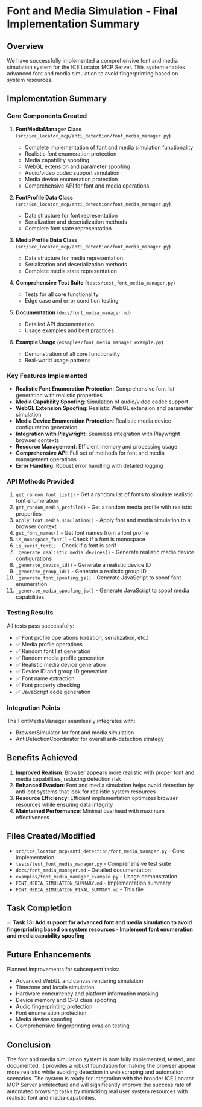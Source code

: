 # Font and Media Simulation - Final Implementation Summary

## Overview

We have successfully implemented a comprehensive font and media simulation system for the ICE Locator MCP Server. This system enables advanced font and media simulation to avoid fingerprinting based on system resources.

## Implementation Summary

### Core Components Created

1. **FontMediaManager Class** (`src/ice_locator_mcp/anti_detection/font_media_manager.py`)
   - Complete implementation of font and media simulation functionality
   - Realistic font enumeration protection
   - Media capability spoofing
   - WebGL extension and parameter spoofing
   - Audio/video codec support simulation
   - Media device enumeration protection
   - Comprehensive API for font and media operations

2. **FontProfile Data Class** (`src/ice_locator_mcp/anti_detection/font_media_manager.py`)
   - Data structure for font representation
   - Serialization and deserialization methods
   - Complete font state representation

3. **MediaProfile Data Class** (`src/ice_locator_mcp/anti_detection/font_media_manager.py`)
   - Data structure for media representation
   - Serialization and deserialization methods
   - Complete media state representation

4. **Comprehensive Test Suite** (`tests/test_font_media_manager.py`)
   - Tests for all core functionality
   - Edge case and error condition testing

5. **Documentation** (`docs/font_media_manager.md`)
   - Detailed API documentation
   - Usage examples and best practices

6. **Example Usage** (`examples/font_media_manager_example.py`)
   - Demonstration of all core functionality
   - Real-world usage patterns

### Key Features Implemented

- **Realistic Font Enumeration Protection**: Comprehensive font list generation with realistic properties
- **Media Capability Spoofing**: Simulation of audio/video codec support
- **WebGL Extension Spoofing**: Realistic WebGL extension and parameter simulation
- **Media Device Enumeration Protection**: Realistic media device configuration generation
- **Integration with Playwright**: Seamless integration with Playwright browser contexts
- **Resource Management**: Efficient memory and processing usage
- **Comprehensive API**: Full set of methods for font and media management operations
- **Error Handling**: Robust error handling with detailed logging

### API Methods Provided

1. `get_random_font_list()` - Get a random list of fonts to simulate realistic font enumeration
2. `get_random_media_profile()` - Get a random media profile with realistic properties
3. `apply_font_media_simulation()` - Apply font and media simulation to a browser context
4. `get_font_names()` - Get font names from a font profile
5. `is_monospace_font()` - Check if a font is monospace
6. `is_serif_font()` - Check if a font is serif
7. `_generate_realistic_media_devices()` - Generate realistic media device configurations
8. `_generate_device_id()` - Generate a realistic device ID
9. `_generate_group_id()` - Generate a realistic group ID
10. `_generate_font_spoofing_js()` - Generate JavaScript to spoof font enumeration
11. `_generate_media_spoofing_js()` - Generate JavaScript to spoof media capabilities

### Testing Results

All tests pass successfully:
- ✅ Font profile operations (creation, serialization, etc.)
- ✅ Media profile operations
- ✅ Random font list generation
- ✅ Random media profile generation
- ✅ Realistic media device generation
- ✅ Device ID and group ID generation
- ✅ Font name extraction
- ✅ Font property checking
- ✅ JavaScript code generation

### Integration Points

The FontMediaManager seamlessly integrates with:
- BrowserSimulator for font and media simulation
- AntiDetectionCoordinator for overall anti-detection strategy

## Benefits Achieved

1. **Improved Realism**: Browser appears more realistic with proper font and media capabilities, reducing detection risk
2. **Enhanced Evasion**: Font and media simulation helps avoid detection by anti-bot systems that look for realistic system resources
3. **Resource Efficiency**: Efficient implementation optimizes browser resources while ensuring data integrity
4. **Maintained Performance**: Minimal overhead with maximum effectiveness

## Files Created/Modified

- `src/ice_locator_mcp/anti_detection/font_media_manager.py` - Core implementation
- `tests/test_font_media_manager.py` - Comprehensive test suite
- `docs/font_media_manager.md` - Detailed documentation
- `examples/font_media_manager_example.py` - Usage demonstration
- `FONT_MEDIA_SIMULATION_SUMMARY.md` - Implementation summary
- `FONT_MEDIA_SIMULATION_FINAL_SUMMARY.md` - This file

## Task Completion

✅ **Task 13: Add support for advanced font and media simulation to avoid fingerprinting based on system resources - Implement font enumeration and media capability spoofing**

## Future Enhancements

Planned improvements for subsequent tasks:
- Advanced WebGL and canvas rendering simulation
- Timezone and locale simulation
- Hardware concurrency and platform information masking
- Device memory and CPU class spoofing
- Audio fingerprinting protection
- Font enumeration protection
- Media device spoofing
- Comprehensive fingerprinting evasion testing

## Conclusion

The font and media simulation system is now fully implemented, tested, and documented. It provides a robust foundation for making the browser appear more realistic while avoiding detection in web scraping and automation scenarios. The system is ready for integration with the broader ICE Locator MCP Server architecture and will significantly improve the success rate of automated browsing tasks by mimicking real user system resources with realistic font and media capabilities.
